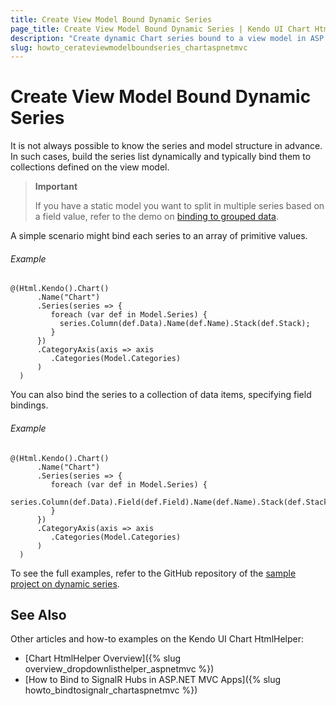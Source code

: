 ```yaml
---
title: Create View Model Bound Dynamic Series
page_title: Create View Model Bound Dynamic Series | Kendo UI Chart HtmlHelper
description: "Create dynamic Chart series bound to a view model in ASP.NET MVC applications."
slug: howto_cerateviewmodelboundseries_chartaspnetmvc
---
```


# Create View Model Bound Dynamic Series

It is not always possible to know the series and model structure in advance. In such cases, build the series list dynamically and typically bind them to collections defined on the view model.

> **Important**
>
> If you have a static model you want to split in multiple series based on a field value, refer to the demo on [binding to grouped data](http://demos.telerik.com/aspnet-mvc/bar-charts/grouped-data).

A simple scenario might bind each series to an array of primitive values.

###### Example

```
@(Html.Kendo().Chart()
      .Name("Chart")
      .Series(series => {
         foreach (var def in Model.Series) {
           series.Column(def.Data).Name(def.Name).Stack(def.Stack);
         }
      })
      .CategoryAxis(axis => axis
         .Categories(Model.Categories)
      )
  )
```

You can also bind the series to a collection of data items, specifying field bindings.

###### Example

```
@(Html.Kendo().Chart()
      .Name("Chart")
      .Series(series => {
         foreach (var def in Model.Series) {
           series.Column(def.Data).Field(def.Field).Name(def.Name).Stack(def.Stack);
         }
      })
      .CategoryAxis(axis => axis
         .Categories(Model.Categories)
      )
  )
```

To see the full examples, refer to the GitHub repository of the [sample project on dynamic series](https://github.com/telerik/ui-for-aspnet-mvc-examples/tree/master/chart/dynamic-series).

## See Also

Other articles and how-to examples on the Kendo UI Chart HtmlHelper:

* [Chart HtmlHelper Overview]({% slug overview_dropdownlisthelper_aspnetmvc %})
* [How to Bind to SignalR Hubs in ASP.NET MVC Apps]({% slug howto_bindtosignalr_chartaspnetmvc %})
